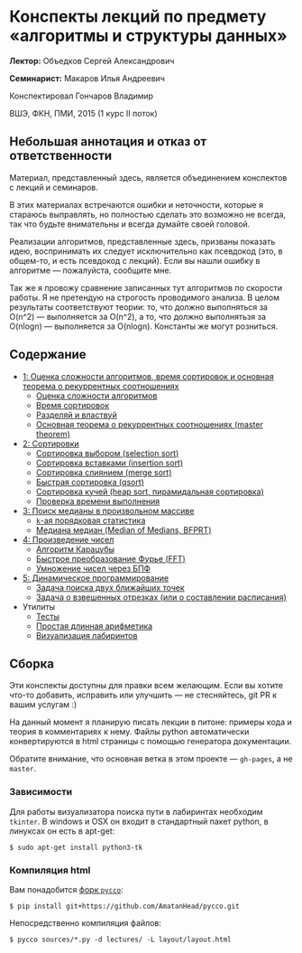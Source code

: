 # Конспекты лекций по предмету «алгоритмы и структуры данных»

__Лектор:__ Объедков Сергей Александрович

__Семинарист:__ Макаров Илья Андреевич

Конспектировал Гончаров Владимир

ВШЭ, ФКН, ПМИ, 2015 (1 курс II поток)


## Небольшая аннотация и отказ от ответственности

Материал, представленный здесь, является объединением
конспектов с лекций и семинаров.

В этих материалах встречаются ошибки и неточности, которые я стараюсь выправлять,
но полностью сделать это возможно не всегда, так что будьте внимательны
и всегда думайте своей головой.

Реализации алгоритмов, представленные здесь, призваны показать идею,
воспринимать их следует исключительно как псевдокод (это, в общем-то,
и есть псевдокод с лекций). Если вы нашли ошибку в алгоритме —
пожалуйста, сообщите мне.

Так же я провожу сравнение записанных тут алгоритмов по скорости работы.
Я не претендую на строгость проводимого анализа.
В целом результаты соответствуют теории:
то, что должно выполняться за O(n^2)&nbsp;— выполняется за O(n^2),
а то, что должно выполнятьзя за O(nlogn)&nbsp;— выполняется за O(nlogn).
Константы же могут розниться.


## Содержание

*   [1: Оценка сложности алгоритмов, время сортировок и основная теорема о рекуррентных соотношениях][l1]
    *    [Оценка сложности алгоритмов][l1.1]
    *    [Время сортировок][l1.2]
    *    [Разделяй и властвуй][l1.3]
    *    [Основная теорема о рекуррентных соотношениях (master theorem)][l1.4]
*   [2: Cортировки][l2]
    *   [Сортировка выбором (selection sort)][l2.1]
    *   [Сортировка вставками (insertion sort)][l2.2]
    *   [Сортировка слиянием (merge sort)][l2.3]
    *   [Быстрая сортировка (qsort)][l2.4]
    *   [Сортировка кучей (heap sort, пирамидальная сортировка)][l2.5]
    *   [Проверка времени выполнения][l2.6]
*   [3: Поиск медианы в произвольном массиве][l3]
    *    [`k`-ая порядковая статистика][l3.1]
    *    [Медиана медиан (Median of Medians, BFPRT)][l3.2]
*   [4: Произведение чисел][l4]
     *   [Алгоритм Карацубы][l4.1]
     *   [Быстрое преобразование Фурье (FFT)][l4.2]
     *   [Умножение чисел через БПФ][l4.3]
*   [5: Динамическое программирование][l5]
     *   [Задача поиска двух ближайших точек][l5.1]
     *   [Задача о взвешенных отрезках (или о составлении расписания)][l5.2]
*   Утилиты
    *   [Тесты][utilities.tests]
    *   [Простая длинная арифметика][utilities.mp_helpers]
    *   [Визуализация лабиринтов][utilities.maze_plot]


## Сборка

Эти конспекты доступны для правки всем желающим. Если вы хотите что-то добавить,
исправить или улучшить — не стесняйтесь, git PR к вашим услугам :)

На данный момент я планирую писать лекции в питоне: примеры кода и
теория в комментариях к нему. Файлы python автоматически конвертируются
в html страницы с помощью генератора документации.

Обратите внимание, что основная ветка в этом проекте — `gh-pages`, а не `master`.

### Зависимости

Для работы визуализатора поиска пути в лабиринтах необходим `tkinter`.
В windows и OSX он входит в стандартный пакет python, в линуксах он есть в apt-get:

    $ sudo apt-get install python3-tk

### Компиляция html

Вам понадобится [форк `pycco`](https://github.com/AmatanHead/pycco):

    $ pip install git+https://github.com/AmatanHead/pycco.git

Непосредственно компиляция файлов:

    $ pycco sources/*.py -d lectures/ -L layout/layout.html


[l1]: http://amatanhead.github.io/programming-lectures/lectures/sorts_theory.html
[l1.1]: http://amatanhead.github.io/programming-lectures/lectures/sorts_theory.html#section-3
[l1.2]: http://amatanhead.github.io/programming-lectures/lectures/sorts_theory.html#section-5
[l1.3]: http://amatanhead.github.io/programming-lectures/lectures/sorts_theory.html#section-7
[l1.4]: http://amatanhead.github.io/programming-lectures/lectures/sorts_theory.html#section-9

[l2]: http://amatanhead.github.io/programming-lectures/lectures/sorts.html
[l2.1]: http://amatanhead.github.io/programming-lectures/lectures/sorts.html#section-2
[l2.2]: http://amatanhead.github.io/programming-lectures/lectures/sorts.html#section-4
[l2.3]: http://amatanhead.github.io/programming-lectures/lectures/sorts.html#section-6
[l2.4]: http://amatanhead.github.io/programming-lectures/lectures/sorts.html#section-8
[l2.5]: http://amatanhead.github.io/programming-lectures/lectures/sorts.html#section-10
[l2.6]: http://amatanhead.github.io/programming-lectures/lectures/sorts.html#section-12

[l3]: http://amatanhead.github.io/programming-lectures/lectures/median.html
[l3.1]: http://amatanhead.github.io/programming-lectures/lectures/median.html#section-2
[l3.2]: http://amatanhead.github.io/programming-lectures/lectures/median.html#section-4

[l4]: http://amatanhead.github.io/programming-lectures/lectures/product.html
[l4.1]: http://amatanhead.github.io/programming-lectures/lectures/product.html#section-2
[l4.2]: http://amatanhead.github.io/programming-lectures/lectures/product.html#section-4
[l4.3]: http://amatanhead.github.io/programming-lectures/lectures/product.html#section-6

[l5]: http://amatanhead.github.io/programming-lectures/lectures/dynamics.html
[l5.1]: http://amatanhead.github.io/programming-lectures/lectures/dynamics.html#section-2
[l5.2]: http://amatanhead.github.io/programming-lectures/lectures/dynamics.html#section-4
[l5.2]: http://amatanhead.github.io/programming-lectures/lectures/dynamics.html#section-6

[utilities.tests]: http://amatanhead.github.io/programming-lectures/lectures/tests.html
[utilities.mp_helpers]: http://amatanhead.github.io/programming-lectures/lectures/mp_helpers.html
[utilities.maze_plot]: http://amatanhead.github.io/programming-lectures/lectures/maze_plot.html
